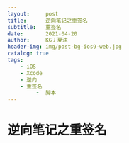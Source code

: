 ```yaml
---
layout:     post
title:      逆向笔记之重签名
subtitle:   重签名
date:       2021-04-20
author:     KG丿夏沫
header-img: img/post-bg-ios9-web.jpg
catalog: true
tags:
    - iOS
    - Xcode
    - 逆向
    - 重签名
    	 -  脚本
---
```


# 逆向笔记之重签名


